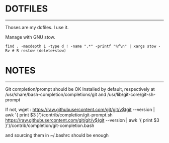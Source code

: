 # DOTFILES
---------------

Thoses are my dofiles. I use it.

Manage with GNU stow.

```
find . -maxdepth 1 -type d ! -name ".*" -printf "%f\n" | xargs stow -Rv # R restow (delete+stow) 
```



# NOTES
---------------

Git completion/prompt should be OK 
Installed by default, respectively at
/usr/share/bash-completion/completions/git and
/usr/lib/git-core/git-sh-prompt

If not, wget :
https://raw.githubusercontent.com/git/git/v$(git --version | awk '{ print $3 }')/contrib/completion/git-prompt.sh
https://raw.githubusercontent.com/git/git/v$(git --version | awk '{ print $3 }')/contrib/completion/git-completion.bash

and sourcing them in ~/.bashrc should be enough
